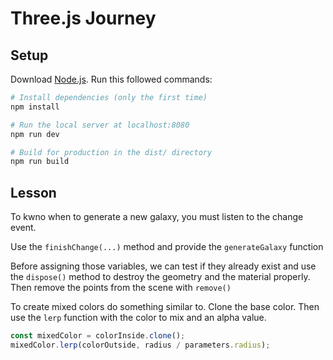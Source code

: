 # Three.js Journey

## Setup

Download [Node.js](https://nodejs.org/en/download/).
Run this followed commands:

```bash
# Install dependencies (only the first time)
npm install

# Run the local server at localhost:8080
npm run dev

# Build for production in the dist/ directory
npm run build
```

## Lesson

To kwno when to generate a new galaxy, you must listen to the change event.

Use the `finishChange(...)` method and provide the `generateGalaxy` function

Before assigning those variables, we can test if they already exist and use the `dispose()` method to destroy the geometry and the material properly.
Then remove the points from the scene with `remove()`

To create mixed colors do something similar to.
Clone the base color. Then use the `lerp` function with the color to mix and an alpha value.

```javascript
const mixedColor = colorInside.clone();
mixedColor.lerp(colorOutside, radius / parameters.radius);
```
